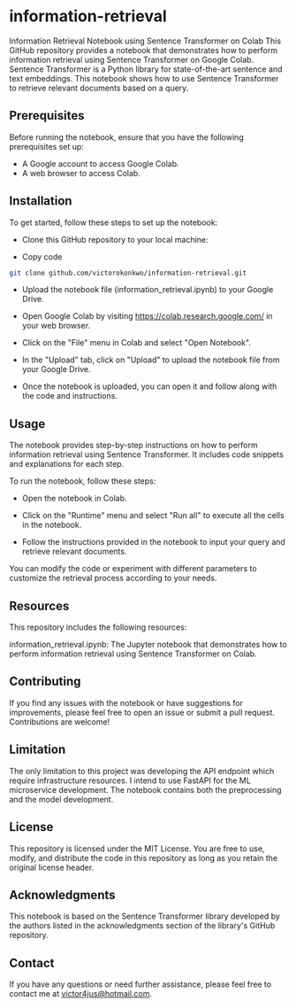# information-retrieval

Information Retrieval Notebook using Sentence Transformer on Colab
This GitHub repository provides a notebook that demonstrates how to perform information retrieval using Sentence Transformer on Google Colab. Sentence Transformer is a Python library for state-of-the-art sentence and text embeddings. This notebook shows how to use Sentence Transformer to retrieve relevant documents based on a query.

## Prerequisites
Before running the notebook, ensure that you have the following prerequisites set up:

- A Google account to access Google Colab.
- A web browser to access Colab.

## Installation
To get started, follow these steps to set up the notebook:

- Clone this GitHub repository to your local machine:

- Copy code

```sh
git clone github.com/victorokonkwo/information-retrieval.git
```

- Upload the notebook file (information_retrieval.ipynb) to your Google Drive.

- Open Google Colab by visiting https://colab.research.google.com/ in your web browser.

- Click on the "File" menu in Colab and select "Open Notebook".

- In the "Upload" tab, click on "Upload" to upload the notebook file from your Google Drive.

- Once the notebook is uploaded, you can open it and follow along with the code and instructions.

## Usage
The notebook provides step-by-step instructions on how to perform information retrieval using Sentence Transformer. It includes code snippets and explanations for each step.

To run the notebook, follow these steps:

- Open the notebook in Colab.

- Click on the "Runtime" menu and select "Run all" to execute all the cells in the notebook.

- Follow the instructions provided in the notebook to input your query and retrieve relevant documents.

You can modify the code or experiment with different parameters to customize the retrieval process according to your needs.

## Resources
This repository includes the following resources:

information_retrieval.ipynb: The Jupyter notebook that demonstrates how to perform information retrieval using Sentence Transformer on Colab.

## Contributing
If you find any issues with the notebook or have suggestions for improvements, please feel free to open an issue or submit a pull request. Contributions are welcome!

## Limitation
The only limitation to this project was developing the API endpoint which require infrastructure resources. I intend to use FastAPI for the ML microservice development. The notebook contains both the preprocessing and the model development. 

## License
This repository is licensed under the MIT License. You are free to use, modify, and distribute the code in this repository as long as you retain the original license header.

## Acknowledgments
This notebook is based on the Sentence Transformer library developed by the authors listed in the acknowledgments section of the library's GitHub repository.

## Contact
If you have any questions or need further assistance, please feel free to contact me at victor4jus@hotmail.com.
